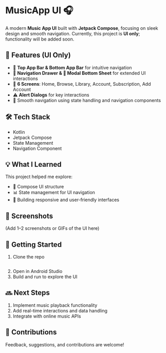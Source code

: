 # MusicApp UI 🎧

A modern **Music App UI** built with **Jetpack Compose**, focusing on sleek design and smooth navigation. Currently, this project is **UI only**; functionality will be added soon.  

## 🔧 Features (UI Only)
- 🧭 **Top App Bar & Bottom App Bar** for intuitive navigation  
- 📂 **Navigation Drawer & 🧊 Modal Bottom Sheet** for extended UI interactions  
- 📱 **6 Screens**: Home, Browse, Library, Account, Subscription, Add Account  
- ⚠️ **Alert Dialogs** for key interactions  
- 🔄 Smooth navigation using state handling and navigation components  

## 🛠️ Tech Stack
- Kotlin  
- Jetpack Compose  
- State Management  
- Navigation Component  

## 💡 What I Learned
This project helped me explore:  
- 🧩 Compose UI structure  
- 📊 State management for UI navigation  
- 🧭 Building responsive and user-friendly interfaces  

## 📸 Screenshots
(Add 1–2 screenshots or GIFs of the UI here)

## 🚀 Getting Started
1. Clone the repo
   ```bash git clone https://github.com/your-username/MusicAppUI.git
3. Open in Android Studio
4. Build and run to explore the UI

## 🔜 Next Steps
1. Implement music playback functionality
2. Add real-time interactions and data handling
3. Integrate with online music APIs

## 🤝 Contributions
Feedback, suggestions, and contributions are welcome!





